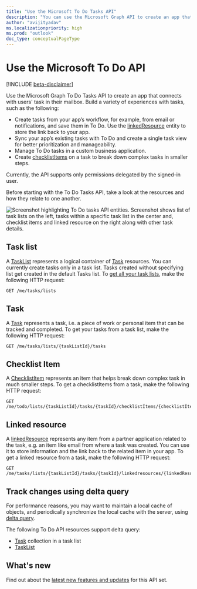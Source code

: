```yaml
---
title: "Use the Microsoft To Do Tasks API"
description: "You can use the Microsoft Graph API to create an app that connects with tasks and task lists in Microsoft To Do."
author: "avijityadav"
ms.localizationpriority: high
ms.prod: "outlook"
doc_type: conceptualPageType
---
```


# Use the Microsoft To Do API

[!INCLUDE [beta-disclaimer](../../includes/beta-disclaimer.md)]

Use the Microsoft Graph To Do Tasks API to create an app that connects with users' task in their mailbox. Build a variety of experiences with tasks, such as the following:

* Create tasks from your app’s workflow, for example, from email or notifications, and save them in To Do. Use the [linkedResource](linkedresource.md) entity to store the link back to your app.
* Sync your app’s existing tasks with To Do and create a single task view for better prioritization and manageability.
* Manage To Do tasks in a custom business application.
* Create [checklistItems](checklistitem.md) on a task to break down complex tasks in smaller steps.

Currently, the API supports only permissions delegated by the signed-in user.

Before starting with the To Do Tasks API, take a look at the resources and how they relate to one another.

![Screenshot highlighting To Do tasks API entities. Screenshot shows list of task lists on the left, tasks within a specific task list in the center and, checklist items and linked resource on the right along with other task details.](/graph/images/tasks-api-entities.png)

## Task list

A [TaskList](./basetasklist.md) represents a logical container of [Task](./basetask.md) resources. You can currently create tasks only in a task list. Tasks created without specifying list get created in the default Tasks list. To [get all your task lists](../api/todotasklist-get.md), make the following HTTP request:

``` http
GET /me/tasks/lists
```

## Task

A [Task](./basetask.md) represents a task, i.e. a piece of work or personal item that can be tracked and completed. To get your tasks from a task list, make the following HTTP request:
``` http
GET /me/tasks/lists/{taskListId}/tasks
```

## Checklist Item 

A [ChecklistItem](linkedresource_v2.md) represents an item that helps break down complex task in much smaller steps. To get a checklistItems from a task, make the following HTTP request:
``` http
GET /me/todo/lists/{taskListId}/tasks/{taskId}/checklistItems/{checklistItems}
```

## Linked resource

A [linkedResource](linkedresource_v2.md) represents any item from a partner application related to the task, e.g. an item like email from where a task was created. You can use it to store information and the link back to the related item in your app. To get a linked resource from a task, make the following HTTP request:
``` http
GET /me/tasks/lists/{taskListId}/tasks/{taskId}/linkedresources/{linkedResourceId}
```

## Track changes using delta query

For performance reasons, you may want to maintain a local cache of objects, and periodically synchronize the local cache with the server, using [delta query](/graph/delta-query-overview).

The following To Do API resources support delta query:
* [Task](./basetask.md) collection in a task list
* [TaskList](./basetasklist.md)

## What's new
Find out about the [latest new features and updates](/graph/whats-new-overview) for this API set.
